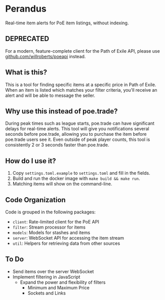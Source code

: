 # Perandus

Real-time item alerts for PoE item listings, without indexing.

## DEPRECATED

For a modern, feature-complete client for the Path of Exile API, please use
[github.com/willroberts/poeapi](https://github.com/willroberts/poeapi) instead.

## What is this?

This is a tool for finding specific items at a specific price in Path of Exile.
When an item is listed which matches your filter criteria, you'll receive an
alert and will be able to message the seller.

## Why use this instead of poe.trade?

During peak times such as league starts, poe.trade can have significant delays
for real-time alerts. This tool will give you notifications several seconds
before poe.trade, allowing you to purchase the item before poe.trade users see
it. Even outside of peak player counts, this tool is consistently 2 or 3
seconds faster than poe.trade.

## How do I use it?

1. Copy `settings.toml.example` to `settings.toml` and fill in the fields.
2. Build and run the docker image with `make build && make run`.
3. Matching items will show on the command-line.

## Code Organization

Code is grouped in the following packages:

* `client`: Rate-limited client for the PoE API
* `filter`: Stream processor for items
* `models`: Models for stashes and items
* `server`: WebSocket API for accessing the item stream
* `util`: Helpers for retrieving data from other sources

## To Do

* Send items over the server WebSocket
* Implement filtering in JavaScript
  * Expand the power and flexibility of filters
    * Minimum and Maximum Price
    * Sockets and Links
